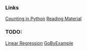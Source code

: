 ### Links

[Counting in Python](https://realpython.com/lessons/counting-python-counter-overview/)
[Reading Material](https://realpython.com/python-counter/#counting-objects-in-python)

### TODO:

[Linear Regression](https://realpython.com/linear-regression-in-python/)
[GoByExample](https://gobyexample.com/variables)
